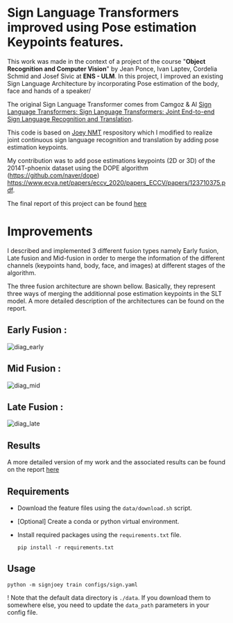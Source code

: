# Sign Language Transformers improved using Pose estimation Keypoints features.

This work was made in the context of a project of the course "**Object Recognition and Computer Vision**" by Jean Ponce, Ivan Laptev, Cordelia Schmid and Josef Sivic at **ENS - ULM**. 
In this project, I improved an existing Sign Language Architecture by incorporating Pose estimation of the body, face and hands of a speaker/

The original Sign Language Transformer comes from Camgoz & Al [Sign Language Transformers: Sign Language Transformers: Joint End-to-end Sign Language Recognition and Translation](https://www.cihancamgoz.com/pub/camgoz2020cvpr.pdf).

This code is based on [Joey NMT](https://github.com/joeynmt/joeynmt) respository which I modified to realize joint continuous sign language recognition and translation by adding pose estimation keypoints.
 
My contribution was to add pose estimations keypoints (2D or 3D) of the 2014T-phoenix dataset using the DOPE algorithm (https://github.com/naver/dope) https://www.ecva.net/papers/eccv_2020/papers_ECCV/papers/123710375.pdf. 

The final report of this project can be found [here](https://github.com/SamuelDiai/SLT-with-pose-estimations/blob/master/report.pdf)

# Improvements 

I described and implemented 3 different fusion types namely Early fusion, Late fusion and Mid-fusion in order to merge the information of the different channels (keypoints hand, body, face, and images) at different stages of the algorithm.

The three fusion architecture are shown bellow. Basically, they represent three ways of merging the additionnal pose estimation keypoints in the SLT model. 
A more detailed description of the architectures can be found on the report.

## Early Fusion :
![diag_early](https://user-images.githubusercontent.com/38350776/117323342-17ee9480-ae8f-11eb-8b3a-5f0f821fff78.png)

## Mid Fusion :
![diag_mid](https://user-images.githubusercontent.com/38350776/117323375-1e7d0c00-ae8f-11eb-84dc-89e3e1b0abb9.png)

## Late Fusion :
![diag_late](https://user-images.githubusercontent.com/38350776/117323406-263cb080-ae8f-11eb-822b-9fda89250b28.png)


## Results
A more detailed version of my work and the associated results can be found on the report [here](https://github.com/SamuelDiai/SLT-with-pose-estimations/blob/master/report.pdf)
 
 
## Requirements
* Download the feature files using the `data/download.sh` script.

* [Optional] Create a conda or python virtual environment.

* Install required packages using the `requirements.txt` file.

    `pip install -r requirements.txt`

## Usage

  `python -m signjoey train configs/sign.yaml` 

! Note that the default data directory is `./data`. If you download them to somewhere else, you need to update the `data_path` parameters in your config file.   
